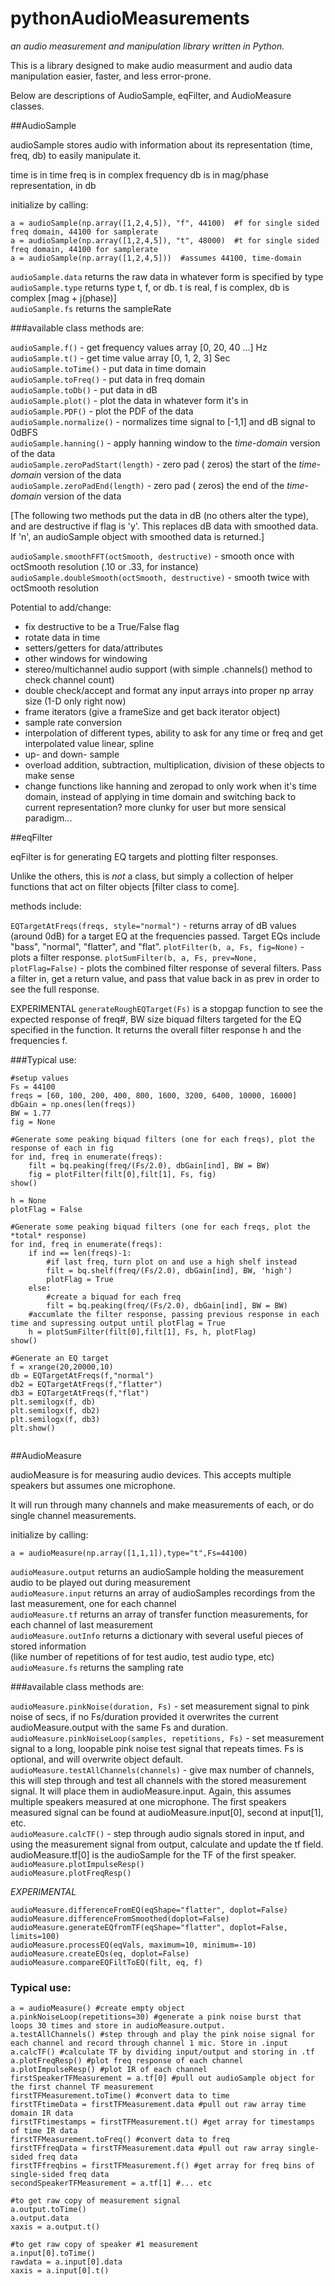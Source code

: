 # pythonAudioMeasurements
*an audio measurement and manipulation library written in Python.*

This is a library designed to make audio measurment and audio data manipulation easier, faster, and less error-prone.

Below are descriptions of AudioSample, eqFilter, and AudioMeasure classes.

##AudioSample

audioSample stores audio with information about its representation (time, freq, db) to easily
manipulate it.

time is in time
freq is in complex frequency
db is in mag/phase representation, in db

initialize by calling:
```
a = audioSample(np.array([1,2,4,5]), "f", 44100)  #f for single sided freq domain, 44100 for samplerate
a = audioSample(np.array([1,2,4,5]), "t", 48000)  #t for single sided freq domain, 44100 for samplerate
a = audioSample(np.array([1,2,4,5]))  #assumes 44100, time-domain
```

`audioSample.data` returns the raw data in whatever form is specified by type  
`audioSample.type` returns type t, f, or db.  t is real, f is complex, db is complex [mag + j(phase)]  
`audioSample.fs` returns the sampleRate  

###available class methods are:

`audioSample.f()` - get frequency values array [0, 20, 40 ...] Hz  
`audioSample.t()` - get time value array [0, 1, 2, 3] Sec  
`audioSample.toTime()` - put data in time domain  
`audioSample.toFreq()` - put data in freq domain  
`audioSample.toDb()` - put data in dB  
`audioSample.plot()` - plot the data in whatever form it's in  
`audioSample.PDF()` - plot the PDF of the data  
`audioSample.normalize()` - normalizes time signal to [-1,1] and dB signal to 0dBFS  
`audioSample.hanning()` - apply hanning window to the *time-domain* version of the data  
`audioSample.zeroPadStart(length)` - zero pad (<length> zeros) the start of the *time-domain* version of the data  
`audioSample.zeroPadEnd(length)` - zero pad (<length> zeros) the end of the *time-domain* version of the data  

[The following two methods put the data in dB (no others alter the type), and are destructive if flag is 'y'.
This replaces dB data with smoothed data.  If 'n', an audioSample object with smoothed data is returned.]

`audioSample.smoothFFT(octSmooth, destructive)` - smooth once with octSmooth resolution (.10 or .33, for instance)  
`audioSample.doubleSmooth(octSmooth, destructive)` - smooth twice with octSmooth resolution  

Potential to add/change:

- fix destructive to be a True/False flag
- rotate data in time
- setters/getters for data/attributes
- other windows for windowing
- stereo/multichannel audio support (with simple .channels() method to check channel count)
- double check/accept and format any input arrays into proper np array size (1-D only right now)
- frame iterators (give a frameSize and get back iterator object)
- sample rate conversion
- interpolation of different types, ability to ask for any time or freq and get interpolated value linear, spline
- up- and down- sample
- overload addition, subtraction, multiplication, division of these objects to make sense
- change functions like hanning and zeropad to only work when it's time domain, instead of applying in time domain and switching back to current representation?  more clunky for user but more sensical paradigm...

##eqFilter

eqFilter is for generating EQ targets and plotting filter responses.

Unlike the others, this is *not* a class, but simply a collection of helper functions that act on filter objects [filter class to come].

methods include:

`EQTargetAtFreqs(freqs, style="normal")` - returns array of dB values (around 0dB) for a target EQ at the frequencies passed.  Target EQs include "bass", "normal", "flatter", and "flat". 
`plotFilter(b, a, Fs, fig=None)` - plots a filter response.
`plotSumFilter(b, a, Fs, prev=None, plotFlag=False)` - plots the combined filter response of several filters.  Pass a filter in, get a return value, and pass that value back in as prev in order to see the full response.

EXPERIMENTAL
`generateRoughEQTarget(Fs)` is a stopgap function to see the expected response of freq#, BW size biquad filters targeted for the EQ specified in the function.  It returns the overall filter response h and the frequencies f.

###Typical use:
```
#setup values
Fs = 44100    
freqs = [60, 100, 200, 400, 800, 1600, 3200, 6400, 10000, 16000]
dbGain = np.ones(len(freqs))   
BW = 1.77
fig = None

#Generate some peaking biquad filters (one for each freqs), plot the response of each in fig
for ind, freq in enumerate(freqs):
    filt = bq.peaking(freq/(Fs/2.0), dbGain[ind], BW = BW)
    fig = plotFilter(filt[0],filt[1], Fs, fig)
show()
    
h = None
plotFlag = False

#Generate some peaking biquad filters (one for each freqs, plot the *total* response) 
for ind, freq in enumerate(freqs):
    if ind == len(freqs)-1:
        #if last freq, turn plot on and use a high shelf instead
        filt = bq.shelf(freq/(Fs/2.0), dbGain[ind], BW, 'high')
        plotFlag = True
    else:
        #create a biquad for each freq
        filt = bq.peaking(freq/(Fs/2.0), dbGain[ind], BW = BW)       
    #accumlate the filter response, passing previous response in each time and supressing output until plotFlag = True
    h = plotSumFilter(filt[0],filt[1], Fs, h, plotFlag)
show()

#Generate an EQ target
f = xrange(20,20000,10)
db = EQTargetAtFreqs(f,"normal")
db2 = EQTargetAtFreqs(f,"flatter")
db3 = EQTargetAtFreqs(f,"flat")
plt.semilogx(f, db)
plt.semilogx(f, db2)
plt.semilogx(f, db3)
plt.show()    


```


##AudioMeasure

audioMeasure is for measuring audio devices.  This accepts multiple speakers but assumes one microphone.

It will run through many channels and make measurements of each, or do single channel measurements.

initialize by calling:
```
a = audioMeasure(np.array([1,1,1]),type="t",Fs=44100)
```

`audioMeasure.output` returns an audioSample holding the measurement audio to be played out during measurement  
`audioMeasure.input` returns an array of audioSamples recordings from the last measurement, one for each channel  
`audioMeasure.tf` returns an array of transfer function measurements, for each channel of last measurement  
`audioMeasure.outInfo` returns a dictionary with several useful pieces of stored information   
    (like number of repetitions of for test audio, test audio type, etc)  
`audioMeasure.fs` returns the sampling rate  

###available class methods are:

`audioMeasure.pinkNoise(duration, Fs)` - set measurement signal to pink noise of <duration> secs, if no Fs/duration provided it overwrites the current audioMeasure.output with the same Fs and duration.  
`audioMeasure.pinkNoiseLoop(samples, repetitions, Fs)` - set measurement signal to a <samples> long, loopable pink noise test signal that repeats <repetitions> times.  Fs is optional, and will overwrite object default.  
`audioMeasure.testAllChannels(channels)` - give max number of channels, this will step through and test all channels with the 
    stored measurement signal.  It will place them in audioMeasure.input.  Again, this assumes multiple speakers measured at 
    one microphone.  The first speakers measured signal can be found at audioMeasure.input[0], second at input[1], etc.  
`audioMeasure.calcTF()` - step through audio signals stored in input, and using the measurement signal from output, calculate
    and update the tf field.  audioMeasure.tf[0] is the audioSample for the TF of the first speaker.  
`audioMeasure.plotImpulseResp()`  
`audioMeasure.plotFreqResp()`  

*EXPERIMENTAL*

`audioMeasure.differenceFromEQ(eqShape="flatter", doplot=False)`  
`audioMeasure.differenceFromSmoothed(doplot=False)`  
`audioMeasure.generateEQfromTF(eqShape="flatter", doplot=False, limits=100)`  
`audioMeasure.processEQ(eqVals, maximum=10, minimum=-10)`  
`audioMeasure.createEQs(eq, doplot=False)`  
`audioMeasure.compareEQFiltToEQ(filt, eq, f)`  

### Typical use:

```
a = audioMeasure() #create empty object
a.pinkNoiseLoop(repetitions=30) #generate a pink noise burst that loops 30 times and store in audioMeasure.output.
a.testAllChannels() #step through and play the pink noise signal for each channel and record through channel 1 mic. Store in .input
a.calcTF() #calculate TF by dividing input/output and storing in .tf
a.plotFreqResp() #plot freq response of each channel
a.plotImpulseResp() #plot IR of each channel
firstSpeakerTFMeasurement = a.tf[0] #pull out audioSample object for the first channel TF measurement
firstTFMeasurement.toTime() #convert data to time
firstTFtimeData = firstTFMeasurement.data #pull out raw array time domain IR data
firstTFtimestamps = firstTFMeasurement.t() #get array for timestamps of time IR data
firstTFMeasurement.toFreq() #convert data to freq
firstTFfreqData = firstTFMeasurement.data #pull out raw array single-sided freq data
firstTFfreqbins = firstTFMeasurement.f() #get array for freq bins of single-sided freq data
secondSpeakerTFMeasurement = a.tf[1] #... etc

#to get raw copy of measurement signal
a.output.toTime()
a.output.data
xaxis = a.output.t()

#to get raw copy of speaker #1 measurement
a.input[0].toTime()
rawdata = a.input[0].data
xaxis = a.input[0].t()
```
